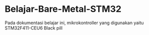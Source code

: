 # Belajar-Bare-Metal-STM32
Pada dokumentasi belajar ini, mikrokontroller yang digunakan yaitu STM32F411-CEU6 Black pill
